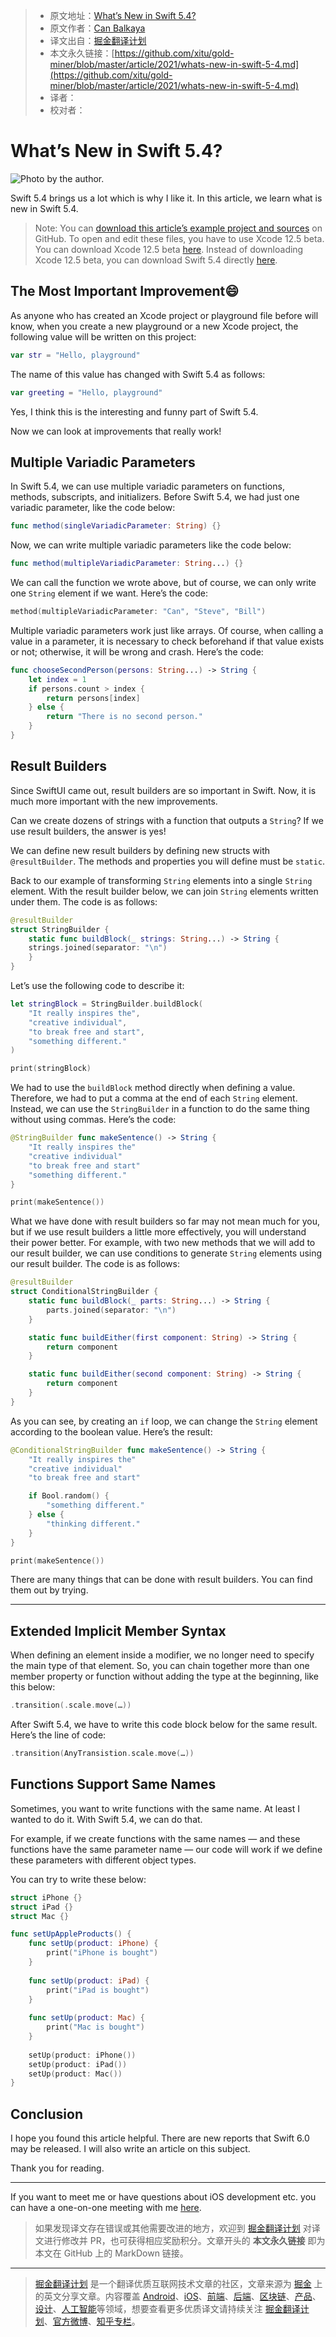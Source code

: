 > * 原文地址：[What’s New in Swift 5.4?](https://medium.com/better-programming/whats-new-in-swift-5-4-88949071d538)
> * 原文作者：[Can Balkaya](https://medium.com/@canbalkaya)
> * 译文出自：[掘金翻译计划](https://github.com/xitu/gold-miner)
> * 本文永久链接：[https://github.com/xitu/gold-miner/blob/master/article/2021/whats-new-in-swift-5-4.md](https://github.com/xitu/gold-miner/blob/master/article/2021/whats-new-in-swift-5-4.md)
> * 译者：
> * 校对者：

# What’s New in Swift 5.4?

![Photo by the author.](https://cdn-images-1.medium.com/max/3840/1*HfwBHnUJOzl56qCflMVQ1w.png)

Swift 5.4 brings us a lot which is why I like it. In this article, we learn what is new in Swift 5.4.

> Note: You can [download this article’s example project and sources](https://github.com/Unobliging/What-s-New-in-Swift-5.4-) on GitHub. To open and edit these files, you have to use Xcode 12.5 beta. You can download Xcode 12.5 beta [here](https://developer.apple.com/download/). Instead of downloading Xcode 12.5 beta, you can download Swift 5.4 directly [here](https://swift.org/download/).

## The Most Important Improvement😄

As anyone who has created an Xcode project or playground file before will know, when you create a new playground or a new Xcode project, the following value will be written on this project:

```Swift
var str = "Hello, playground"
```

The name of this value has changed with Swift 5.4 as follows:

```Swift
var greeting = "Hello, playground"
```

Yes, I think this is the interesting and funny part of Swift 5.4.

Now we can look at improvements that really work!

## Multiple Variadic Parameters

In Swift 5.4, we can use multiple variadic parameters on functions, methods, subscripts, and initializers. Before Swift 5.4, we had just one variadic parameter, like the code below:

```Swift
func method(singleVariadicParameter: String) {}
```

Now, we can write multiple variadic parameters like the code below:

```Swift
func method(multipleVariadicParameter: String...) {}
```

We can call the function we wrote above, but of course, we can only write one `String` element if we want. Here’s the code:

```Swift
method(multipleVariadicParameter: "Can", "Steve", "Bill")
```

Multiple variadic parameters work just like arrays. Of course, when calling a value in a parameter, it is necessary to check beforehand if that value exists or not; otherwise, it will be wrong and crash. Here’s the code:

```Swift
func chooseSecondPerson(persons: String...) -> String {
    let index = 1
    if persons.count > index {
        return persons[index]
    } else {
        return "There is no second person."
    }
}
```

## Result Builders

Since SwiftUI came out, result builders are so important in Swift. Now, it is much more important with the new improvements.

Can we create dozens of strings with a function that outputs a `String`? If we use result builders, the answer is yes!

We can define new result builders by defining new structs with `@resultBuilder`. The methods and properties you will define must be `static`.

Back to our example of transforming `String` elements into a single `String` element. With the result builder below, we can join `String` elements written under them. The code is as follows:

```Swift
@resultBuilder
struct StringBuilder {
    static func buildBlock(_ strings: String...) -> String {
	strings.joined(separator: "\n")
    }
}
```

Let’s use the following code to describe it:

```Swift
let stringBlock = StringBuilder.buildBlock(
    "It really inspires the",
    "creative individual",
    "to break free and start",
	"something different."
)

print(stringBlock)
```

We had to use the `buildBlock` method directly when defining a value. Therefore, we had to put a comma at the end of each `String` element. Instead, we can use the `StringBuilder` in a function to do the same thing without using commas. Here’s the code:

```Swift
@StringBuilder func makeSentence() -> String {
    "It really inspires the"
    "creative individual"
    "to break free and start"
	"something different."
}

print(makeSentence())
```

What we have done with result builders so far may not mean much for you, but if we use result builders a little more effectively, you will understand their power better. For example, with two new methods that we will add to our result builder, we can use conditions to generate `String` elements using our result builder. The code is as follows:

```Swift
@resultBuilder
struct ConditionalStringBuilder {
    static func buildBlock(_ parts: String...) -> String {
        parts.joined(separator: "\n")
    }

    static func buildEither(first component: String) -> String {
        return component
    }

    static func buildEither(second component: String) -> String {
        return component
    }
}
```

As you can see, by creating an `if` loop, we can change the `String` element according to the boolean value. Here’s the result:

```Swift
@ConditionalStringBuilder func makeSentence() -> String {
    "It really inspires the"
    "creative individual"
    "to break free and start"

    if Bool.random() {
        "something different."
    } else {
        "thinking different."
    }
}

print(makeSentence())
```

There are many things that can be done with result builders. You can find them out by trying.

---

## Extended Implicit Member Syntax

When defining an element inside a modifier, we no longer need to specify the main type of that element. So, you can chain together more than one member property or function without adding the type at the beginning, like this below:

```Swift
.transition(.scale.move(…))
```

After Swift 5.4, we have to write this code block below for the same result. Here’s the line of code:

```Swift
.transition(AnyTransistion.scale.move(…))
```

## Functions Support Same Names

Sometimes, you want to write functions with the same name. At least I wanted to do it. With Swift 5.4, we can do that.

For example, if we create functions with the same names — and these functions have the same parameter name — our code will work if we define these parameters with different object types.

You can try to write these below:

```Swift
struct iPhone {}
struct iPad {}
struct Mac {}

func setUpAppleProducts() {
    func setUp(product: iPhone) {
        print("iPhone is bought")
    }
    
    func setUp(product: iPad) {
        print("iPad is bought")
    }
    
    func setUp(product: Mac) {
        print("Mac is bought")
    }
    
    setUp(product: iPhone())
    setUp(product: iPad())
    setUp(product: Mac())
}
```

## Conclusion

I hope you found this article helpful. There are new reports that Swift 6.0 may be released. I will also write an article on this subject.

Thank you for reading.

---

If you want to meet me or have questions about iOS development etc. you can have a one-on-one meeting with me [here](https://superpeer.com/canbalkya).

> 如果发现译文存在错误或其他需要改进的地方，欢迎到 [掘金翻译计划](https://github.com/xitu/gold-miner) 对译文进行修改并 PR，也可获得相应奖励积分。文章开头的 **本文永久链接** 即为本文在 GitHub 上的 MarkDown 链接。

---

> [掘金翻译计划](https://github.com/xitu/gold-miner) 是一个翻译优质互联网技术文章的社区，文章来源为 [掘金](https://juejin.im) 上的英文分享文章。内容覆盖 [Android](https://github.com/xitu/gold-miner#android)、[iOS](https://github.com/xitu/gold-miner#ios)、[前端](https://github.com/xitu/gold-miner#前端)、[后端](https://github.com/xitu/gold-miner#后端)、[区块链](https://github.com/xitu/gold-miner#区块链)、[产品](https://github.com/xitu/gold-miner#产品)、[设计](https://github.com/xitu/gold-miner#设计)、[人工智能](https://github.com/xitu/gold-miner#人工智能)等领域，想要查看更多优质译文请持续关注 [掘金翻译计划](https://github.com/xitu/gold-miner)、[官方微博](http://weibo.com/juejinfanyi)、[知乎专栏](https://zhuanlan.zhihu.com/juejinfanyi)。
